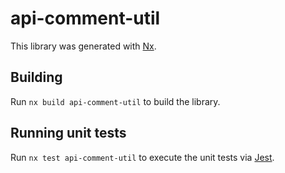 # api-comment-util

This library was generated with [Nx](https://nx.dev).

## Building

Run `nx build api-comment-util` to build the library.

## Running unit tests

Run `nx test api-comment-util` to execute the unit tests via [Jest](https://jestjs.io).
